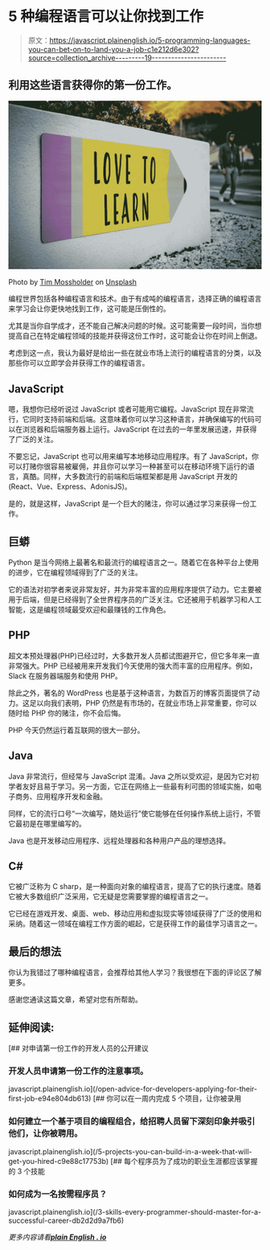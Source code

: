 # 5 种编程语言可以让你找到工作

> 原文：<https://javascript.plainenglish.io/5-programming-languages-you-can-bet-on-to-land-you-a-job-c1e212d6e302?source=collection_archive---------19----------------------->

## 利用这些语言获得你的第一份工作。

![](img/f6677b043fd164a77bd78dc78437183c.png)

Photo by [Tim Mossholder](https://unsplash.com/@timmossholder?utm_source=medium&utm_medium=referral) on [Unsplash](https://unsplash.com?utm_source=medium&utm_medium=referral)

编程世界包括各种编程语言和技术。由于有成吨的编程语言，选择正确的编程语言来学习会让你更快地找到工作，这可能是压倒性的。

尤其是当你自学成才，还不能自己解决问题的时候。这可能需要一段时间，当你想提高自己在特定编程领域的技能并获得这份工作时，这可能会让你在时间上倒退。

考虑到这一点，我认为最好是给出一些在就业市场上流行的编程语言的分类，以及那些你可以立即学会并获得工作的编程语言。

## **JavaScript**

嗯，我想你已经听说过 JavaScript 或者可能用它编程。JavaScript 现在非常流行，它同时支持前端和后端。这意味着你可以学习这种语言，并确保编写的代码可以在浏览器和后端服务器上运行。JavaScript 在过去的一年里发展迅速，并获得了广泛的关注。

不要忘记，JavaScript 也可以用来编写本地移动应用程序。有了 JavaScript，你可以打赌你很容易被雇佣，并且你可以学习一种甚至可以在移动环境下运行的语言，真酷。同样，大多数流行的前端和后端框架都是用 JavaScript 开发的(React、Vue、Express、AdonisJS)。

是的，就是这样，JavaScript 是一个巨大的赌注，你可以通过学习来获得一份工作。

## **巨蟒**

Python 是当今网络上最著名和最流行的编程语言之一。随着它在各种平台上使用的进步，它在编程领域得到了广泛的关注。

它的语法对初学者来说非常友好，并为非常丰富的应用程序提供了动力。它主要被用于后端，但是已经得到了全世界程序员的广泛关注。它还被用于机器学习和人工智能，这是编程领域最受欢迎和最赚钱的工作角色。

## **PHP**

超文本预处理器(PHP)已经过时，大多数开发人员都试图避开它，但它多年来一直非常强大。PHP 已经被用来开发我们今天使用的强大而丰富的应用程序。例如，Slack 在服务器端服务和使用 PHP。

除此之外，著名的 WordPress 也是基于这种语言，为数百万的博客页面提供了动力。这足以向我们表明，PHP 仍然是有市场的，在就业市场上非常重要，你可以随时给 PHP 你的赌注，你不会后悔。

PHP 今天仍然运行着互联网的很大一部分。

## **Java**

Java 非常流行，但经常与 JavaScript 混淆。Java 之所以受欢迎，是因为它对初学者友好且易于学习。另一方面，它正在网络上一些最有利可图的领域实施，如电子商务、应用程序开发和金融。

同样，它的流行口号“一次编写，随处运行”使它能够在任何操作系统上运行，不管它最初是在哪里编写的。

Java 也是开发移动应用程序、远程处理器和各种用户产品的理想选择。

## **C#**

它被广泛称为 C sharp，是一种面向对象的编程语言，提高了它的执行速度。随着它被大多数组织广泛采用，它无疑是您需要掌握的编程语言之一。

它已经在游戏开发、桌面、web、移动应用和虚拟现实等领域获得了广泛的使用和采纳。随着这一领域在编程工作方面的崛起，它是获得工作的最佳学习语言之一。

## **最后的想法**

你认为我错过了哪种编程语言，会推荐给其他人学习？我很想在下面的评论区了解更多。

感谢您通读这篇文章，希望对您有所帮助。

## **延伸阅读:**

[](/open-advice-for-developers-applying-for-their-first-job-e94e804db613) [## 对申请第一份工作的开发人员的公开建议

### 开发人员申请第一份工作的注意事项。

javascript.plainenglish.io](/open-advice-for-developers-applying-for-their-first-job-e94e804db613) [](/5-projects-you-can-build-in-a-week-that-will-get-you-hired-c9e88c17753b) [## 你可以在一周内完成 5 个项目，让你被录用

### 如何建立一个基于项目的编程组合，给招聘人员留下深刻印象并吸引他们，让你被聘用。

javascript.plainenglish.io](/5-projects-you-can-build-in-a-week-that-will-get-you-hired-c9e88c17753b) [](/3-skills-every-programmer-should-master-for-a-successful-career-db2d2d9a7fb6) [## 每个程序员为了成功的职业生涯都应该掌握的 3 个技能

### 如何成为一名按需程序员？

javascript.plainenglish.io](/3-skills-every-programmer-should-master-for-a-successful-career-db2d2d9a7fb6) 

*更多内容请看*[***plain English . io***](http://plainenglish.io/)